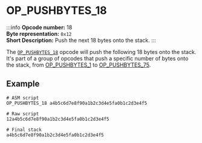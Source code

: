# OP_PUSHBYTES_18
:::info
**Opcode number:** 18  
**Byte representation:** `0x12`  
**Short Description:** Push the next 18 bytes onto the stack. 
:::

The [`OP_PUSHBYTES_18`](./OP_PUSHBYTES_18.md) opcode will push the following 18 bytes onto the stack. It's part of a group of opcodes that push a specific number of bytes onto the stack, from [OP_PUSHBYTES_1](./OP_PUSHBYTES_1.md) to [OP_PUSHBYTES_75](./OP_PUSHBYTES_75.md).

## Example
```shell
# ASM script
OP_PUSHBYTES_18 a4b5c6d7e8f90a1b2c3d4e5fa0b1c2d3e4f5

# Raw script
12a4b5c6d7e8f90a1b2c3d4e5fa0b1c2d3e4f5

# Final stack
a4b5c6d7e8f90a1b2c3d4e5fa0b1c2d3e4f5
```
